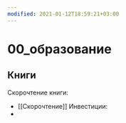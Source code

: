 ```yaml
---
modified: 2021-01-12T18:59:21+03:00
---
```


# 00_образование

## Книги
Скорочтение книги:
- [[Скорочтение]]
Инвестиции:
 - 
